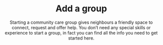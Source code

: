 ---
title: Add a group
subtitle: >-
  Starting a community care group gives neighbours a friendly space to connect, request and offer help. You don’t need any special skills or experience to start a group, in fact you can find all the info you need to get started here. 
steps:
  - step: >-
      Read the “Starting a group” page for guidance here
  - step: >-
      Create a group on Facebook or your preferred online platform
  - step: >-
      Fill in the form below to add your group to the #ViralKindness hub
  - step: >-
      Your neighbours can then find your group by searching their suburb
  - step: >-
      If you need to make any changes, update or remove your group from the hub, email viralkindness@getup.org.au
disclaimer: >-
  <a href="/resources#start-a-group">More information about starting a group is available here.</a> If you need to make any changes, update or remove your group from the hub, please email <a href='mailto:viralkindness@getup.org.au.'>viralkindness@getup.org.au</a>
---